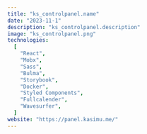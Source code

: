 ```yaml
---
title: "ks_controlpanel.name"
date: "2023-11-1"
description: "ks_controlpanel.description"
image: "ks_controlpanel.png"
technologies:
  [
    "React",
    "Mobx",
    "Sass",
    "Bulma",
    "Storybook",
    "Docker",
    "Styled Components",
    "Fullcalender",
    "Wavesurfer",
  ]
website: "https://panel.kasimu.me/"
---
```

